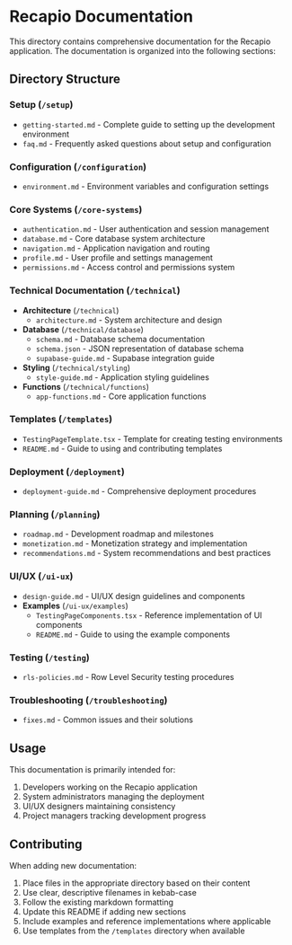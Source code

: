 # Recapio Documentation

This directory contains comprehensive documentation for the Recapio application. The documentation is organized into the following sections:

## Directory Structure

### Setup (`/setup`)
- `getting-started.md` - Complete guide to setting up the development environment
- `faq.md` - Frequently asked questions about setup and configuration

### Configuration (`/configuration`)
- `environment.md` - Environment variables and configuration settings

### Core Systems (`/core-systems`)
- `authentication.md` - User authentication and session management
- `database.md` - Core database system architecture
- `navigation.md` - Application navigation and routing
- `profile.md` - User profile and settings management
- `permissions.md` - Access control and permissions system

### Technical Documentation (`/technical`)
- **Architecture** (`/technical`)
  - `architecture.md` - System architecture and design
- **Database** (`/technical/database`)
  - `schema.md` - Database schema documentation
  - `schema.json` - JSON representation of database schema
  - `supabase-guide.md` - Supabase integration guide
- **Styling** (`/technical/styling`)
  - `style-guide.md` - Application styling guidelines
- **Functions** (`/technical/functions`)
  - `app-functions.md` - Core application functions

### Templates (`/templates`)
- `TestingPageTemplate.tsx` - Template for creating testing environments
- `README.md` - Guide to using and contributing templates

### Deployment (`/deployment`)
- `deployment-guide.md` - Comprehensive deployment procedures

### Planning (`/planning`)
- `roadmap.md` - Development roadmap and milestones
- `monetization.md` - Monetization strategy and implementation
- `recommendations.md` - System recommendations and best practices

### UI/UX (`/ui-ux`)
- `design-guide.md` - UI/UX design guidelines and components
- **Examples** (`/ui-ux/examples`)
  - `TestingPageComponents.tsx` - Reference implementation of UI components
  - `README.md` - Guide to using the example components

### Testing (`/testing`)
- `rls-policies.md` - Row Level Security testing procedures

### Troubleshooting (`/troubleshooting`)
- `fixes.md` - Common issues and their solutions

## Usage

This documentation is primarily intended for:
1. Developers working on the Recapio application
2. System administrators managing the deployment
3. UI/UX designers maintaining consistency
4. Project managers tracking development progress

## Contributing

When adding new documentation:
1. Place files in the appropriate directory based on their content
2. Use clear, descriptive filenames in kebab-case
3. Follow the existing markdown formatting
4. Update this README if adding new sections
5. Include examples and reference implementations where applicable
6. Use templates from the `/templates` directory when available 